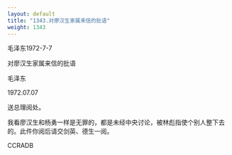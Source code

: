 ```yaml
---
layout: default
title: "1343.对廖汉生家属来信的批语"
weight: 1343
---
```


毛泽东1972-7-7

对廖汉生家属来信的批语

毛泽东

1972.07.07

送总理阅处。

我看廖汉生和杨勇一样是无罪的，都是未经中央讨论，被林彪指使个别人整下去的。此件你阅后请交剑英、德生一阅。

CCRADB

